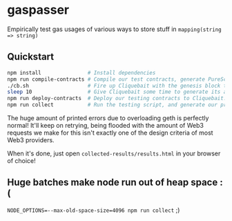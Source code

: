 # gaspasser

Empirically test gas usages of various ways to store stuff in `mapping(string => string)`

## Quickstart

```bash
npm install               # Install dependencies
npm run compile-contracts # Compile our test contracts, generate PureScript bindings, and create a genesis block with our libraries pre-deployed.
./cb.sh                   # Fire up Cliquebait with the genesis block that was generated.
sleep 10                  # Give Cliquebait some time to generate its accounts and start.
npm run deploy-contracts  # Deploy our testing contracts to Cliquebait.
npm run collect           # Run the testing script, and generate our pretty charts.
```

The huge amount of printed errors due to overloading geth is perfectly normal! It'll keep on retrying,
being flooded with the amount of Web3 requests we make for this isn't exactly one of the design criteria
of most Web3 providers.

When it's done, just open `collected-results/results.html` in your browser of choice!

## Huge batches make node run out of heap space :(

`NODE_OPTIONS=--max-old-space-size=4096 npm run collect` ;)
